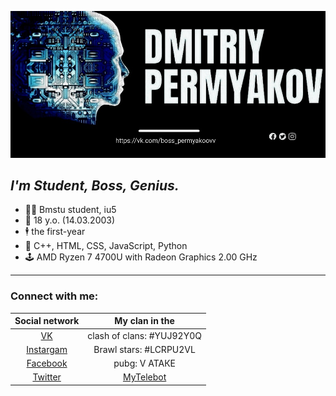 ![2](гит.jpg)
## *I'm Student, Boss, Genius.*

- 👨‍💻 Bmstu student, iu5
- 🤵 18 y.o. (14.03.2003)
- 🕴 the first-year 
- 🔬 С++, HTML, CSS, JavaScript, Python
- 🕹 AMD Ryzen 7 4700U with Radeon Graphics 2.00 GHz
---



### Connect with me:

| Social network | My clan in the | 
|:-------:|:---:|
|[VK](https://vk.com/boss_permyakoovv)| clash of clans: #YUJ92Y0Q    |
|[Instargam](https://www.instagram.com/permyakoovv/)|Brawl stars: #LCRPU2VL  
|[Facebook](https://www.facebook.com/profile.php?id=100021715921839) | pubg: V АТАКЕ|
|[Twitter](https://twitter.com/Iw7j0jNeuWDUqHl?t=odDCZphkmZ1jTlXyDMDN2g&s=09) |[MyTelebot](https://t.me/Di_rom_pa_bot)| 
